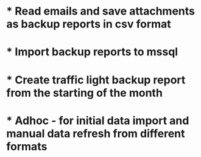 # * Read emails and save attachments as backup reports in csv format
# * Import backup reports to mssql
# * Create traffic light backup report from the starting of the month
# * Adhoc - for initial data import and manual data refresh from different formats
